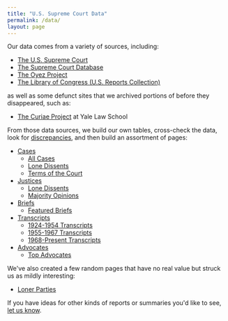 ```yaml
---
title: "U.S. Supreme Court Data"
permalink: /data/
layout: page
---
```


Our data comes from a variety of sources, including:

- [The U.S. Supreme Court](https://www.supremecourt.gov/)
- [The Supreme Court Database](http://scdb.wustl.edu/)
- [The Oyez Project](https://www.oyez.org/)
- [The Library of Congress (U.S. Reports Collection)](https://www.loc.gov/collections/united-states-reports/)

as well as some defunct sites that we archived portions of before they disappeared, such as:

- [The Curiae Project](https://web.archive.org/web/20081020193042/http://curiae.law.yale.edu/) at Yale Law School

From those data sources, we build our own tables, cross-check the data, look for [discrepancies](/blog/2019/02/18/),
and then build an assortment of pages:

- [Cases](/cases/)
  - [All Cases](/cases/all/)
  - [Lone Dissents](/cases/loners/)
  - [Terms of the Court](/cases/terms/)
- [Justices](/justices/)
  - [Lone Dissents](/justices/loners/)
  - [Majority Opinions](/justices/all/)
- [Briefs](/briefs/)
  - [Featured Briefs](/briefs/featured/)
- [Transcripts](/transcripts/)
  - [1924-1954 Transcripts](/transcripts/pre-1955/)
  - [1955-1967 Transcripts](/transcripts/pre-1968/)
  - [1968-Present Transcripts](/transcripts/scotus/)
- [Advocates](/advocates/top100/)
  - [Top Advocates](/advocates/top100/#top-advocates)

We've also created a few random pages that have no real value but struck us as mildly interesting:

- [Loner Parties](/trivia/parties/)

If you have ideas for other kinds of reports or summaries you'd like to see, [let us know](mailto:loners@pcjs.org).
